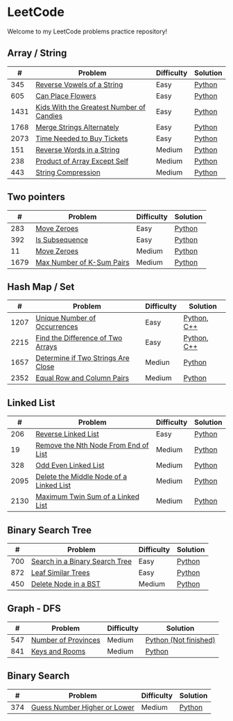 # LeetCode

Welcome to my LeetCode problems practice repository!

## Array / String
| # | Problem | Difficulty | Solution |
|---| ------- | ---------- | ---------|
|345|[Reverse Vowels of a String](https://leetcode.com/problems/reverse-vowels-of-a-string)|Easy|[Python](./Array&Strings/151_reverse_words_in_a_string.py)|
|605|[Can Place Flowers](https://leetcode.com/problems/can-place-flowers)|Easy|[Python](./Array&Strings/605_can_place_flowers.py)|
|1431|[Kids With the Greatest Number of Candies](https://leetcode.com/problems/merge-strings-alternately)|Easy|[Python](./Array&Strings/1431_kids_with_the_greatest_number_of_candies.py)|
|1768|[Merge Strings Alternately](https://leetcode.com/problems/kids-with-the-greatest-number-of-candies)|Easy|[Python](./Array&Strings/1768_merge_strings_alternately.py)|
|2073|[Time Needed to Buy Tickets](https://leetcode.com/problems/time-needed-to-buy-tickets)|Easy|[Python](./Array&Strings/2073_time_needed_to_buy_tickets.py)|
|151|[Reverse Words in a String](https://leetcode.com/problems/reverse-words-in-a-string)|Medium|[Python](./Array&Strings/151_reverse_words_in_a_string.py)|
|238|[Product of Array Except Self](https://leetcode.com/problems/product-of-array-except-self)|Medium|[Python](./Array&Strings/238_product_of_array_expect_self.py)|
|443|[String Compression](https://leetcode.com/problems/string-compression)|Medium|[Python](./Array&Strings/443_string_compression.py)|

## Two pointers
| # | Problem | Difficulty | Solution |
|---| ------- | ---------- | ---------|
|283|[Move Zeroes](https://leetcode.com/problems/move-zeroes)|Easy|[Python](./Two%20Pointers/283_move_zeroes.py)|
|392|[Is Subsequence](https://leetcode.com/problems/is-subsequence)|Easy|[Python](./Two%20Pointers/392_is_subsequence.py)|
|11|[Move Zeroes](https://leetcode.com/problems/container-with-most-water)|Medium|[Python](./Two%20Pointers/11_container_with_most_water.py)|
|1679|[Max Number of K-Sum Pairs](https://leetcode.com/problems/max-number-of-k-sum-pairs)|Medium|[Python](./Two%20Pointers/1679_max_number_of_k_sum_pairs.py)|

## Hash Map / Set
| # | Problem | Difficulty | Solution |
|---| ------- | ---------- | ---------|
|1207|[Unique Number of Occurrences](https://leetcode.com/problems/unique-number-of-occurrences)|Easy|[Python](./HashMap&Set/1207_unique_number_of_occurrences.py), [C++](./HashMap&Set/1207_unique_number_of_occurrences.cpp)|
|2215|[Find the Difference of Two Arrays](https://leetcode.com/problems/find-the-difference-of-two-arrays)|Easy|[Python](./HashMap&Set/2215_find_the_difference_of_two_arrays.py), [C++](./HashMap&Set/2215_find_the_difference_of_two_arrays.cpp)|
|1657|[Determine if Two Strings Are Close](https://leetcode.com/problems/determine-if-two-strings-are-close)|Mediun|[Python](./HashMap&Set/1657_determine_if_two_strings_are_close.py)|
|2352|[Equal Row and Column Pairs](https://leetcode.com/problems/equal-row-and-column-pairs)|Medium|[Python](./HashMap&Set/2352_equal_row_and_column_pairs.py)|

## Linked List
| # | Problem | Difficulty | Solution |
|---| ------- | ---------- | ---------|
|206|[Reverse Linked List](https://leetcode.com/problems/reverse-linked-list)|Easy|[Python](./Linked%20List/206_reverse_linked_list.py)|
|19|[Remove the Nth Node From End of List](https://leetcode.com/problems/remove-nth-node-from-end-of-list)|Medium|[Python](./Linked%20List/19_remove_n_th_node_from_end_of_list.py)|
|328|[Odd Even Linked List](https://leetcode.com/problems/odd-even-linked-list)|Medium|[Python](./Linked%20List/328_odd_even_linked_list.py)|
|2095|[Delete the Middle Node of a Linked List](https://leetcode.com/problems/delete-the-middle-node-of-a-linked-list)|Medium|[Python](./Linked%20List/2095_delete_the_middle_node_of_a_linked_list.py)|
|2130|[Maximum Twin Sum of a Linked List](https://leetcode.com/problems/maximum-twin-sum-of-a-linked-list)|Medium|[Python](./Linked%20List/2130_maximum_twin_sum_of_a_linked_list.py)|

## Binary Search Tree
| # | Problem | Difficulty | Solution |
|---| ------- | ---------- | ---------|
|700|[Search in a Binary Search Tree](https://leetcode.com/problems/search-in-a-binary-search-tree)|Easy|[Python](./Binary%20Search%20Tree/700_search_in_binary_search_tree.py)|
|872|[Leaf Similar Trees](https://leetcode.com/problems/leaf-similar-trees)|Easy|[Python](./Binary%20Search%20Tree/872_leaf_similar_trees.py)|
|450|[Delete Node in a BST](https://leetcode.com/problems/delete-node-in-a-bst)|Medium|[Python](./Binary%20Search%20Tree/450_delete_node_in_a_bst.py)|

## Graph - DFS
| # | Problem | Difficulty | Solution |
|---| ------- | ---------- | ---------|
|547|[Number of Provinces](https://leetcode.com/problems/number-of-provinces)|Medium|[Python (Not finished)](./Graphs%20-%20DFS/841_keys_and_rooms.py)|
|841|[Keys and Rooms](https://leetcode.com/problems/keys-and-rooms)|Medium|[Python](./Graphs%20-%20DFS/841_keys_and_rooms.py)|

## Binary Search
| # | Problem | Difficulty | Solution |
|---| ------- | ---------- | ---------|
|374|[Guess Number Higher or Lower](https://leetcode.com/problems/guess-number-higher-or-lower)|Medium|[Python](./Binary%20Search/374_guess_number_higher_or_lower.py)|
